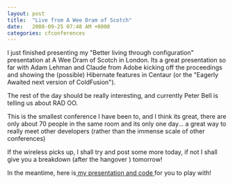 ```yaml
---
layout: post
title:  "Live from A Wee Dram of Scotch"
date:   2008-09-25 07:48 AM +0000
categories: cfconferences
---
```

<p>I just finished presenting my "Better living through configuration" presentation at A Wee Dram of Scotch in London. Its a great presentation so far with Adam Lehman and Claude from Adobe kicking off the proceedings and showing the (possible) Hibernate features in Centaur (or the "Eagerly Awaited next version of ColdFusion"). </p>
<p>The rest of the day should be really interesting, and currently Peter Bell is telling us about RAD OO.</p>
<p>This is the smallest conference I have been to, and I think its great, there are only about 70 people in the same room and its only one day... a great way to really meet other developers (rather than the immense scale of other conferences)</p>
<p>If the wireless picks up, I shall try and post some more today, if not I shall give you a breakdown (after the hangover ) tomorrow!</p>
<p>In the meantime, here is<a href="/blog/assets/content/Presentations/ColdSpring_AWeeDram.zip"> my presentation and code </a>for you to play with!</p>